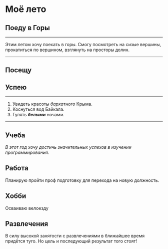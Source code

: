 # Моё лето

## Поеду в **Горы**

*** 
Этим летом хочу поехать в горы. Смогу посмотреть на сизые вершины, прокатиться по вершином, взглянуть на просторы долин.
***

## Посещу

## Успею
***
1. Увидеть красоты *бархатного* Крыма.
2. Коснуться вод Байкала.
3. Гулять _**белыми**_ ночами.
***

## Учеба
_В этот год хочу достичь значительных успехов в изучении программирования_.

## Работа
Планирую пройти проф подготовку для перехода на новую должность.
## Хобби
Осваиваю велоезду
## Развлечения
В силу высокой занятости с развлечениями в ближайшее время придётся туго. Но цель и последующий результат того стоят!
